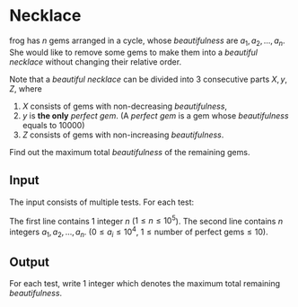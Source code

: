 # Necklace


frog has $n$ gems arranged in a cycle,
whose *beautifulness* are $a_1, a_2, \dots, a_n$.
She would like to remove some gems to make them into a *beautiful necklace*
without changing their relative order.

Note that a *beautiful necklace* can be divided into $3$ consecutive parts $X, y, Z$, where

1. $X$ consists of gems with non-decreasing *beautifulness*,
2. $y$ is **the only** *perfect gem*. (A *perfect gem* is a gem whose *beautifulness* equals to $10000$)
3. $Z$ consists of gems with non-increasing *beautifulness*.

Find out the maximum total *beautifulness* of the remaining gems.

## Input

The input consists of multiple tests. For each test:

The first line contains $1$ integer $n$
($1 \leq n \leq 10^5$).
The second line contains $n$ integers $a_1, a_2, \dots, a_n$.
($0 \leq a_i \leq 10^4$, $1 \leq \textrm{number of perfect gems} \leq 10$).

## Output

For each test, write $1$ integer which denotes the maximum total remaining *beautifulness*.

<!--SAMPLES-->
